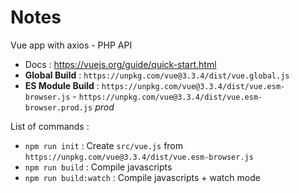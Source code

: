 # Notes

Vue app with axios - PHP API

- Docs : https://vuejs.org/guide/quick-start.html
- **Global Build** : `https://unpkg.com/vue@3.3.4/dist/vue.global.js`
- **ES Module Build** : `https://unpkg.com/vue@3.3.4/dist/vue.esm-browser.js` - `https://unpkg.com/vue@3.3.4/dist/vue.esm-browser.prod.js` *prod*

List of commands :

- `npm run init` : Create `src/vue.js` from `https://unpkg.com/vue@3.3.4/dist/vue.esm-browser.js`
- `npm run build` : Compile javascripts
- `npm run build:watch` : Compile javascripts + watch mode